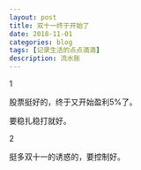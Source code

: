 ```yaml
---
layout: post
title: 双十一终于开始了
date: 2018-11-01
categories: blog
tags: [记录生活的点点滴滴]
description: 流水账
---
```


1 

股票挺好的，终于又开始盈利5%了。

要稳扎稳打就好。

2

挺多双十一的诱惑的，要控制好。






